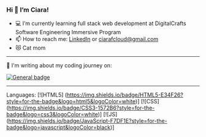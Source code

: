###  Hi 👋 I’m Ciara! ###

- :computer: I’m currently learning full stack web development at DigitalCrafts Software Engineering Immersive Program 
- :mailbox: How to reach me: [LinkedIn](https://www.linkedin.com/in/ciaracloud/) or ciarafcloud@gmail.com 
- :heart_eyes_cat: Cat mom 
---
:pencil: I'm writing about my coding journey on:

[![General badge](https://img.shields.io/badge/dev.to-3B49DF?style=for-the-badge&logo=dev.to&logoColor=white)](https://dev.to/ciaracloud) 

---
Languages: 
[![HTML5] (https://img.shields.io/badge/HTML5-E34F26?style=for-the-badge&logo=html5&logoColor=white)] [![CSS] (https://img.shields.io/badge/CSS3-1572B6?style=for-the-badge&logo=css3&logoColor=white)] [![JS] (https://img.shields.io/badge/JavaScript-F7DF1E?style=for-the-badge&logo=javascript&logoColor=black)] 

<!-- [![General badge](https://img.shields.io/badge/LinkedIn-0077B5?style=for-the-badge&logo=linkedin&logoColor=white)](https://www.linkedin.com/in/ciaracloud/) -->


<!---
ciaracloud/ciaracloud is a ✨ special ✨ repository because its `README.md` (this file) appears on your GitHub profile.
You can click the Preview link to take a look at your changes.
--->

